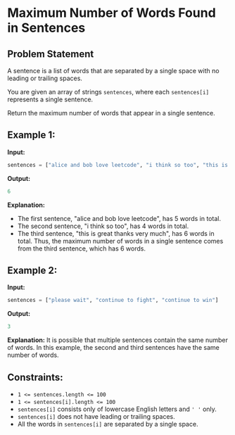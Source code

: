# Maximum Number of Words Found in Sentences

## Problem Statement
A sentence is a list of words that are separated by a single space with no leading or trailing spaces.

You are given an array of strings `sentences`, where each `sentences[i]` represents a single sentence.

Return the maximum number of words that appear in a single sentence.

## Example 1:

**Input:**
```python
sentences = ["alice and bob love leetcode", "i think so too", "this is great thanks very much"]
```

**Output:**
```python
6
```

**Explanation:**
- The first sentence, "alice and bob love leetcode", has 5 words in total.
- The second sentence, "i think so too", has 4 words in total.
- The third sentence, "this is great thanks very much", has 6 words in total.
Thus, the maximum number of words in a single sentence comes from the third sentence, which has 6 words.

## Example 2:

**Input:**
```python
sentences = ["please wait", "continue to fight", "continue to win"]
```

**Output:**
```python
3
```

**Explanation:** It is possible that multiple sentences contain the same number of words. 
In this example, the second and third sentences have the same number of words.

## Constraints:
- `1 <= sentences.length <= 100`
- `1 <= sentences[i].length <= 100`
- `sentences[i]` consists only of lowercase English letters and `' '` only.
- `sentences[i]` does not have leading or trailing spaces.
- All the words in `sentences[i]` are separated by a single space.
